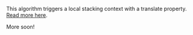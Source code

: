 This algorithm triggers a local stacking context with a translate property. [Read more here](https://tiffanybbrown.com/2015/09/css-stacking-contexts-wtf/index.html).

More soon!